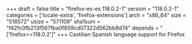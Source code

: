 +++
draft = false
title = "firefox-es-es 118.0.2-1"
version = "118.0.2-1"
categories = ['locale-extra', 'firefox-extensions']
arch = "x86_64"
size = "518572"
usize = "571109"
sha1sum = "f42fc0fb213f567fba0f859cd07322d562bb8d74"
depends = "['firefox>=118.0.2']"
+++
Castilian Spanish language support for Firefox